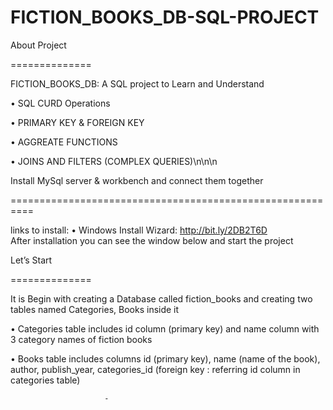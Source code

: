# FICTION_BOOKS_DB-SQL-PROJECT

About Project

==============

FICTION_BOOKS_DB: A  SQL project to Learn and Understand 

•	SQL CURD Operations 

•	PRIMARY KEY & FOREIGN KEY

•	AGGREATE FUNCTIONS

•	JOINS AND FILTERS (COMPLEX QUERIES)\n\n\n




Install MySql server & workbench and connect them together

==========================================================


links to install:
•	Windows Install Wizard: http://bit.ly/2DB2T6D   
	After installation you can see the window below and start the project
	
	
	

 
 Let’s Start
 
 ==============


It is Begin with creating a  Database called fiction_books and creating two tables named Categories, Books inside it 

•	Categories table includes id column (primary key) and name column with 3 category names of fiction books

•	Books table includes columns id (primary key), name (name of the book), author, publish_year, categories_id (foreign key : referring id column in  categories table)









 





                         -
    
